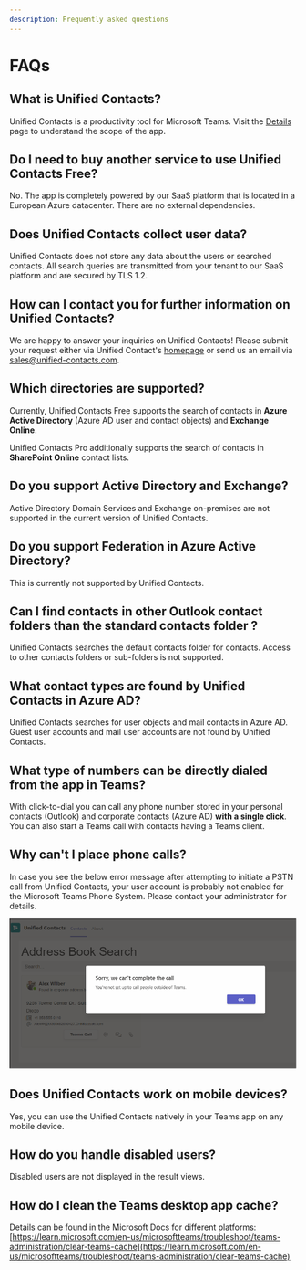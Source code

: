 ```yaml
---
description: Frequently asked questions
---
```


# FAQs

## What is Unified Contacts?

Unified Contacts is a productivity tool for Microsoft Teams. Visit the [Details](../welcome.md) page to understand the scope of the app.&#x20;

## Do I need to buy another service to use Unified Contacts Free?

No. The app is completely powered by our SaaS platform that is located in a European Azure datacenter. There are no external dependencies.

## Does Unified Contacts collect user data?


Unified Contacts does not store any data about the users or searched contacts. All search queries are transmitted from your tenant to our SaaS platform and are secured by TLS 1.2.

## How can I contact you for further information on Unified Contacts?

We are happy to answer your inquiries on Unified Contacts! Please submit your request either via Unified Contact's [homepage](https://www.unified-contacts.com/) or send us an email via [sales@unified-contacts.com](mailto:sales@unified-contacts.com).

## Which directories are supported?

Currently, Unified Contacts Free supports the search of contacts in **Azure Active Directory** (Azure AD user and contact objects) and **Exchange Online**.

Unified Contacts Pro additionally supports the search of contacts in **SharePoint Online** contact lists.

## Do you support Active Directory and Exchange?

Active Directory Domain Services and Exchange on-premises are not supported in the current version of Unified Contacts.

## Do you support Federation in Azure Active Directory?

This is currently not supported by Unified Contacts.

## Can I find contacts in other Outlook contact folders than the standard contacts folder ?

Unified Contacts searches the default contacts folder for contacts. Access to other contacts folders or sub-folders is not supported.

## What contact types are found by Unified Contacts in Azure AD?

Unified Contacts searches for user objects and mail contacts in Azure AD. Guest user accounts and mail user accounts are not found by Unified Contacts.&#x20;

## What type of numbers can be directly dialed from the app in Teams?

With click-to-dial you can call any phone number stored in your personal contacts (Outlook) and corporate contacts (Azure AD) **with a single click**. You can also start a Teams call with contacts having a Teams client.

## Why can't I place phone calls?

In case you see the below error message after attempting to initiate a PSTN call from Unified Contacts, your user account is probably not enabled for the Microsoft Teams Phone System. Please contact your administrator for details.

![Error Message: Sorry, we can't complete the call.](<../.gitbook/assets/Picture 1.png>)

## Does Unified Contacts work on mobile devices?

Yes, you can use the Unified Contacts natively in your Teams app on any mobile device.

## How do you handle disabled users?

Disabled users are not displayed in the result views.

## How do I clean the Teams desktop app cache?

Details can be found in the Microsoft Docs for different platforms: [https://learn.microsoft.com/en-us/microsoftteams/troubleshoot/teams-administration/clear-teams-cache](https://learn.microsoft.com/en-us/microsoftteams/troubleshoot/teams-administration/clear-teams-cache)
